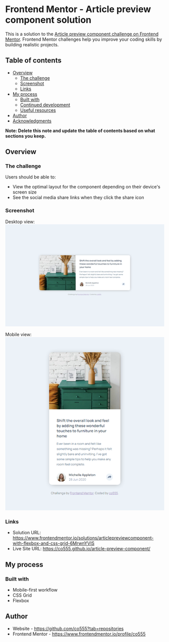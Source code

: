 # Frontend Mentor - Article preview component solution

This is a solution to the [Article preview component challenge on Frontend Mentor](https://www.frontendmentor.io/challenges/article-preview-component-dYBN_pYFT). Frontend Mentor challenges help you improve your coding skills by building realistic projects. 

## Table of contents

- [Overview](#overview)
  - [The challenge](#the-challenge)
  - [Screenshot](#screenshot)
  - [Links](#links)
- [My process](#my-process)
  - [Built with](#built-with)
  - [Continued development](#continued-development)
  - [Useful resources](#useful-resources)
- [Author](#author)
- [Acknowledgments](#acknowledgments)

**Note: Delete this note and update the table of contents based on what sections you keep.**

## Overview

### The challenge

Users should be able to:

- View the optimal layout for the component depending on their device's screen size
- See the social media share links when they click the share icon

### Screenshot

Desktop view:
![](./images/co555-article-preview-component-desktop-view.png)

Mobile view:
![](./images/co555-article-preview-component-mobile-view.png)


### Links

- Solution URL: https://www.frontendmentor.io/solutions/articlepreviewcomponent-with-flexbox-and-css-grid-6MrwnYVIS
- Live Site URL: https://co555.github.io/article-preview-component/

## My process

### Built with

- Mobile-first workflow
- CSS Grid
- Flexbox

## Author

- Website - https://github.com/co555?tab=repositories
- Frontend Mentor - https://www.frontendmentor.io/profile/co555
